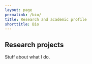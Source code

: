 ```yaml
---
layout: page
permalink: /bio/
title: Research and academic profile
shorttitle: Bio
---
```


## Research projects
Stuff about what I do.

